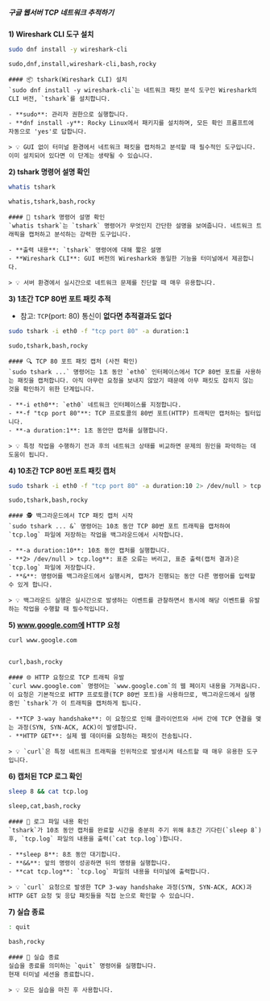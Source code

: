 ##### 구글 웹서버 TCP 네트워크 추적하기 #####

**1) Wireshark CLI 도구 설치**

```bash
sudo dnf install -y wireshark-cli
```

```tech
sudo,dnf,install,wireshark-cli,bash,rocky
```

```desc
#### 📦 tshark(Wireshark CLI) 설치
`sudo dnf install -y wireshark-cli`는 네트워크 패킷 분석 도구인 Wireshark의 CLI 버전, `tshark`를 설치합니다.

- **sudo**: 관리자 권한으로 실행합니다.
- **dnf install -y**: Rocky Linux에서 패키지를 설치하며, 모든 확인 프롬프트에 자동으로 'yes'로 답합니다.

> 💡 GUI 없이 터미널 환경에서 네트워크 패킷을 캡처하고 분석할 때 필수적인 도구입니다. 이미 설치되어 있다면 이 단계는 생략될 수 있습니다.
```

**2) tshark 명령어 설명 확인**

```bash
whatis tshark
```

```tech
whatis,tshark,bash,rocky
```

```desc
#### 📖 tshark 명령어 설명 확인
`whatis tshark`는 `tshark` 명령어가 무엇인지 간단한 설명을 보여줍니다. 네트워크 트래픽을 캡처하고 분석하는 강력한 도구입니다.

- **출력 내용**: `tshark` 명령어에 대해 짧은 설명
- **Wireshark CLI**: GUI 버전의 Wireshark와 동일한 기능을 터미널에서 제공합니다.

> 💡 서버 환경에서 실시간으로 네트워크 문제를 진단할 때 매우 유용합니다.
```

**3) 1초간 TCP 80번 포트 패킷 추적**

* 참고: `TCP`(port: 80) 통신이 **없다면 추적결과도 없다**

```bash
sudo tshark -i eth0 -f "tcp port 80" -a duration:1
```

```tech
sudo,tshark,bash,rocky
```

```desc
#### 🔍 TCP 80 포트 패킷 캡처 (사전 확인)
`sudo tshark ...` 명령어는 1초 동안 `eth0` 인터페이스에서 TCP 80번 포트를 사용하는 패킷을 캡처합니다. 아직 아무런 요청을 보내지 않았기 때문에 아무 패킷도 잡히지 않는 것을 확인하기 위한 단계입니다.

- **-i eth0**: `eth0` 네트워크 인터페이스를 지정합니다.
- **-f "tcp port 80"**: TCP 프로토콜의 80번 포트(HTTP) 트래픽만 캡처하는 필터입니다.
- **-a duration:1**: 1초 동안만 캡처를 실행합니다.

> 💡 특정 작업을 수행하기 전과 후의 네트워크 상태를 비교하면 문제의 원인을 파악하는 데 도움이 됩니다.
```

**4) 10초간 TCP 80번 포트 패킷 캡처**

```bash
sudo tshark -i eth0 -f "tcp port 80" -a duration:10 2> /dev/null > tcp.log &
```

```tech
sudo,tshark,bash,rocky
```

```desc
#### 🕵️‍ 백그라운드에서 TCP 패킷 캡처 시작
`sudo tshark ... &` 명령어는 10초 동안 TCP 80번 포트 트래픽을 캡처하여 `tcp.log` 파일에 저장하는 작업을 백그라운드에서 시작합니다.

- **-a duration:10**: 10초 동안 캡처를 실행합니다.
- **2> /dev/null > tcp.log**: 표준 오류는 버리고, 표준 출력(캡처 결과)은 `tcp.log` 파일에 저장합니다.
- **&**: 명령어를 백그라운드에서 실행시켜, 캡처가 진행되는 동안 다른 명령어를 입력할 수 있게 합니다.

> 💡 백그라운드 실행은 실시간으로 발생하는 이벤트를 관찰하면서 동시에 해당 이벤트를 유발하는 작업을 수행할 때 필수적입니다.
```

**5) www.google.com에 HTTP 요청**

```bash
curl www.google.com
```
```no-err-check
```
```tech
curl,bash,rocky
```

```desc
#### 🌐 HTTP 요청으로 TCP 트래픽 유발
`curl www.google.com` 명령어는 `www.google.com`의 웹 페이지 내용을 가져옵니다. 이 요청은 기본적으로 HTTP 프로토콜(TCP 80번 포트)을 사용하므로, 백그라운드에서 실행 중인 `tshark`가 이 트래픽을 캡처하게 됩니다.

- **TCP 3-way handshake**: 이 요청으로 인해 클라이언트와 서버 간에 TCP 연결을 맺는 과정(SYN, SYN-ACK, ACK)이 발생합니다.
- **HTTP GET**: 실제 웹 데이터를 요청하는 패킷이 전송됩니다.

> 💡 `curl`은 특정 네트워크 트래픽을 인위적으로 발생시켜 테스트할 때 매우 유용한 도구입니다.
```

**6) 캡처된 TCP 로그 확인**

```bash
sleep 8 && cat tcp.log
```

```tech
sleep,cat,bash,rocky
```

```desc
#### 📄 로그 파일 내용 확인
`tshark`가 10초 동안 캡처를 완료할 시간을 충분히 주기 위해 8초간 기다린(`sleep 8`) 후, `tcp.log` 파일의 내용을 출력(`cat tcp.log`)합니다.

- **sleep 8**: 8초 동안 대기합니다.
- **&&**: 앞의 명령이 성공하면 뒤의 명령을 실행합니다.
- **cat tcp.log**: `tcp.log` 파일의 내용을 터미널에 출력합니다.

> 💡 `curl` 요청으로 발생한 TCP 3-way handshake 과정(SYN, SYN-ACK, ACK)과 HTTP GET 요청 및 응답 패킷들을 직접 눈으로 확인할 수 있습니다.
```

**7) 실습 종료**

```bash
: quit
```

```tech
bash,rocky
```

```desc
#### 👋 실습 종료
실습을 종료를 의미하는 `quit` 명령어를 실행합니다.
현재 터미널 세션을 종료합니다.

> 💡 모든 실습을 마친 후 사용합니다.
```
